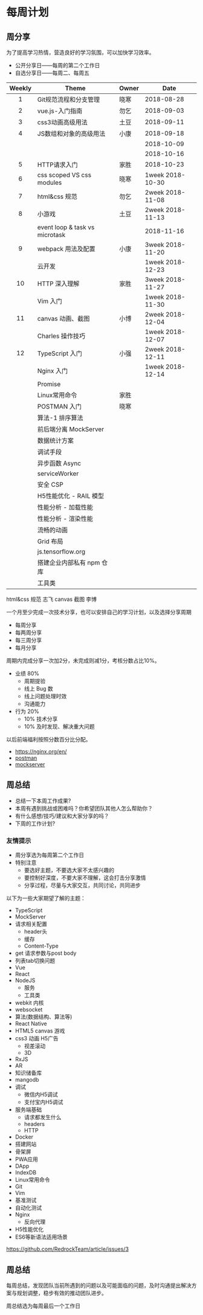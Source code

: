 # 每周计划

## 周分享

为了提高学习热情，营造良好的学习氛围，可以加快学习效率。

- 公开分享日——每周的第二个工作日
- 自选分享日——每周二、每周五

|Weekly | Theme | Owner | Date |
|:-----:| ----- | ----- | ---- |
|  1 | Git规范流程和分支管理  | 晓寒 | 2018-08-28 |
|  2 | vue.js-入门指南  | 勿乞 | 2018-09-03 |
|  3 | css3动画高级用法  | 土豆 | 2018-09-11 |
|  4 | JS数组和对象的高级用法  | 小康 | 2018-09-18 |
|    | | | 2018-10-09 |
|    | | | 2018-10-16 |
|  5 | HTTP请求入门  | 家胜 | 2018-10-23 |
|  6 | css scoped VS css modules | 晓寒 | 1week 2018-10-30
|  7 | html&css 规范 | 勿乞 | 2week 2018-11-08
|  8 | 小游戏 | 土豆 | 2week 2018-11-13
|    | event loop & task vs microtask |  | 2018-11-16
|  9 | webpack 用法及配置 | 小康 | 3week 2018-11-20
|    | 云开发 |  | 1week 2018-12-23
| 10 | HTTP 深入理解 | 家胜 | 3week 2018-11-27
|    | Vim 入门 |  | 1week 2018-11-30
| 11 | canvas 动画、截图 | 小博 | 2week 2018-12-04
|    | Charles 操作技巧 |  | 1week 2018-12-07
| 12 | TypeScript 入门 | 小强 | 2week 2018-12-11
|   | Nginx 入门 |  | 1week 2018-12-14
|   | Promise |
|   | Linux常用命令  | 家胜 |  |
|   | POSTMAN 入门 | 晓寒 |
|   | 算法-1 排序算法   |
|   | 前后端分离 MockServer |
|   | 数据统计方案 |
|   | 调试手段 |
|   | 异步函数 Async |
|   | serviceWorker |
|   | 安全 CSP |
|   | H5性能优化 - RAIL 模型 |
|   | 性能分析 - 加载性能 |
|   | 性能分析 - 渲染性能 |
|   | 流畅的动画 |
|   | Grid 布局 |
|   | js.tensorflow.org | |
|   | 搭建企业内部私有 npm 仓库  |  |
|   | 工具类  |

html&css 规范 志飞
canvas 截图 李博

一个月至少完成一次技术分享，也可以安排自己的学习计划，以及选择分享周期

- 每周分享
- 每两周分享
- 每三周分享
- 每月分享

周期内完成分享一次加2分，未完成则减1分，考核分数占比10%。

- 业绩 80%
  - 周期提验
  - 线上 Bug 数
  - 线上问题处理时效
  - 沟通能力
- 行为 20%
  - 10% 技术分享
  - 10% 及时发现、解决重大问题


以后前端福利按照分数百分比分配。

- https://nginx.org/en/
- [postman](https://www.getpostman.com/docs/v6/postman/environments_and_globals/variables)
- [mockserver](https://my.oschina.net/xbl/blog/2246297)

## 周总结

- 总结一下本周工作成果?
- 本周有遇到挑战或困难吗？你希望团队其他人怎么帮助你？
- 有什么感想/技巧/建议和大家分享的吗？
- 下周的工作计划?

### 友情提示

- 周分享选为每周第二个工作日
- 特别注意
  - 要选好主题，不要选大家不太感兴趣的
  - 要控制好深度，不要大家不理解，这会打击分享激情
  - 分享过程，尽量与大家交互，共同讨论，共同进步

以下为一些大家期望了解的主题：

- TypeScript
- MockServer
- 请求相关配置
  - header头
  - 缓存
  - Content-Type
- get 请求参数与post body
- 列表tab切换问题
- Vue
- React
- NodeJS
  - 服务
  - 工具类
- webkit 内核
- websocket
- 算法(数据结构、算法等)
- React Native
- HTML5 canvas 游戏
- css3 动画 H5广告
  - 视差滚动
  - 3D
- RxJS
- AR
- 知识储备库
- mangodb
- 调试
  - 微信内H5调试
  - 支付宝内H5调试
- 服务端基础
  - 请求都发生什么
  - headers
  - HTTP
- Docker
- 搭建网站
- 骨架屏
- PWA应用
- DApp
- IndexDB
- Linux常用命令
- Git
- Vim
- 基准测试
- 自动化测试
- Nginx
  - 反向代理
- H5性能优化
- ES6等新语法适用场景


https://github.com/RedrockTeam/article/issues/3

## 周总结

每周总结，发现团队当前所遇到的问题以及可能面临的问题，及时沟通提出解决方案与规划调整，稳步有效的推动团队进步。

周总结选为每周最后一个工作日

